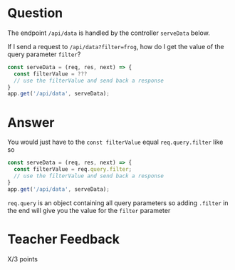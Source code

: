# Question

The endpoint `/api/data` is handled by the controller `serveData` below.

If I send a request to `/api/data?filter=frog`, how do I get the value of the query parameter `filter`?

```js
const serveData = (req, res, next) => {
  const filterValue = ???
  // use the filterValue and send back a response
}
app.get('/api/data', serveData);
```

# Answer
You would just have to the `const filterValue` equal `req.query.filter` like so 
```js
const serveData = (req, res, next) => {
  const filterValue = req.query.filter;
  // use the filterValue and send back a response
}
app.get('/api/data', serveData);
```
`req.query` is an object containing all query parameters so adding `.filter` in the end will give you the value for the `filter` parameter

# Teacher Feedback

X/3 points